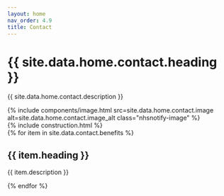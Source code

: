 ```yaml
---
layout: home
nav_order: 4.9
title: Contact
---
```


<div id="heading" class="nhsnotify-banner--blue">
  <div class="nhsuk-main-wrapper nhsuk-width-container">
    <div class="nhsuk-grid-row">
      <div class="nhsuk-grid-column-one-half">
        <h1 class="nhsuk-heading-l">{{ site.data.home.contact.heading }}</h1>
        <p>
          {{ site.data.home.contact.description }}
        </p>
      </div>
     <div class="nhsuk-grid-column-one-half">
        {% include components/image.html src=site.data.home.contact.image alt=site.data.home.contact.image_alt class="nhsnotify-image" %}
      </div>
    </div>
  </div>
</div>

 <div class="nhsuk-width-container nhsuk-main-wrapper">
  {% include construction.html %}
</div>

<div id="benefits" class="nhsnotify-banner--white">
  <div class="nhsuk-width-container nhsuk-main-wrapper">
    <div class="nhsuk-grid-row">
      {% for item in site.data.contact.benefits %}
      <div class="nhsuk-grid-column-one-third">
        <h2 class="nhsuk-heading-m">{{ item.heading }}</h2>
        <p>{{ item.description }}</p>
      </div>
      {% endfor %}
    </div>
  </div>
</div>
